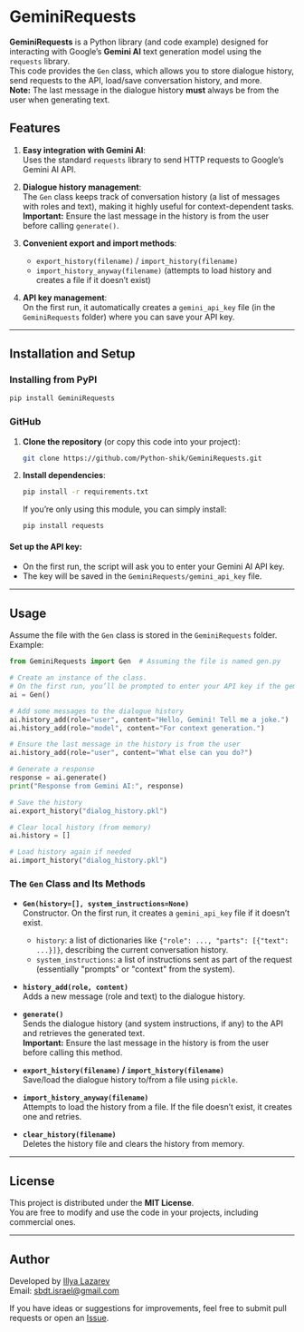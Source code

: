 # GeminiRequests

**GeminiRequests** is a Python library (and code example) designed for interacting with Google’s **Gemini AI** text generation model using the `requests` library.  
This code provides the `Gen` class, which allows you to store dialogue history, send requests to the API, load/save conversation history, and more.  
**Note:** The last message in the dialogue history **must** always be from the user when generating text.



## Features

1. **Easy integration with Gemini AI**:  
   Uses the standard `requests` library to send HTTP requests to Google’s Gemini AI API.

2. **Dialogue history management**:  
   The `Gen` class keeps track of conversation history (a list of messages with roles and text), making it highly useful for context-dependent tasks.  
   **Important:** Ensure the last message in the history is from the user before calling `generate()`.

3. **Convenient export and import methods**:  
   - `export_history(filename)` / `import_history(filename)`  
   - `import_history_anyway(filename)` (attempts to load history and creates a file if it doesn’t exist)

4. **API key management**:  
   On the first run, it automatically creates a `gemini_api_key` file (in the `GeminiRequests` folder) where you can save your API key.

---

## Installation and Setup
### Installing from PyPI
   ```bash
   pip install GeminiRequests
   ```

### GitHub
1. **Clone the repository** (or copy this code into your project):  
   ```bash
   git clone https://github.com/Python-shik/GeminiRequests.git
   ```

2. **Install dependencies**:  
   ```bash
   pip install -r requirements.txt
   ```
   If you’re only using this module, you can simply install:
   ```bash
   pip install requests
   ```

#### Set up the API key:  
   - On the first run, the script will ask you to enter your Gemini AI API key.
   - The key will be saved in the `GeminiRequests/gemini_api_key` file.

---


## Usage

Assume the file with the `Gen` class is stored in the `GeminiRequests` folder. Example:

```python
from GeminiRequests import Gen  # Assuming the file is named gen.py

# Create an instance of the class. 
# On the first run, you’ll be prompted to enter your API key if the gemini_api_key file is missing.
ai = Gen()

# Add some messages to the dialogue history
ai.history_add(role="user", content="Hello, Gemini! Tell me a joke.")
ai.history_add(role="model", content="For context generation.")

# Ensure the last message in the history is from the user
ai.history_add(role="user", content="What else can you do?")

# Generate a response
response = ai.generate()
print("Response from Gemini AI:", response)

# Save the history
ai.export_history("dialog_history.pkl")

# Clear local history (from memory)
ai.history = []

# Load history again if needed
ai.import_history("dialog_history.pkl")
```

### The `Gen` Class and Its Methods

- **`Gen(history=[], system_instructions=None)`**  
  Constructor. On the first run, it creates a `gemini_api_key` file if it doesn’t exist.  
  - `history`: a list of dictionaries like `{"role": ..., "parts": [{"text": ...}]}`, describing the current conversation history.  
  - `system_instructions`: a list of instructions sent as part of the request (essentially "prompts" or "context" from the system).

- **`history_add(role, content)`**  
  Adds a new message (role and text) to the dialogue history.

- **`generate()`**  
  Sends the dialogue history (and system instructions, if any) to the API and retrieves the generated text.  
  **Important:** Ensure the last message in the history is from the user before calling this method.

- **`export_history(filename)` / `import_history(filename)`**  
  Save/load the dialogue history to/from a file using `pickle`.

- **`import_history_anyway(filename)`**  
  Attempts to load the history from a file. If the file doesn’t exist, it creates one and retries.

- **`clear_history(filename)`**  
  Deletes the history file and clears the history from memory.

---


## License

This project is distributed under the **MIT License**.  
You are free to modify and use the code in your projects, including commercial ones.

---

## Author

Developed by [Illya Lazarev](https://github.com/Python-shik)  
Email: sbdt.israel@gmail.com

If you have ideas or suggestions for improvements, feel free to submit pull requests or open an [Issue](https://github.com/Python-shik/GeminiRequests/issues).

